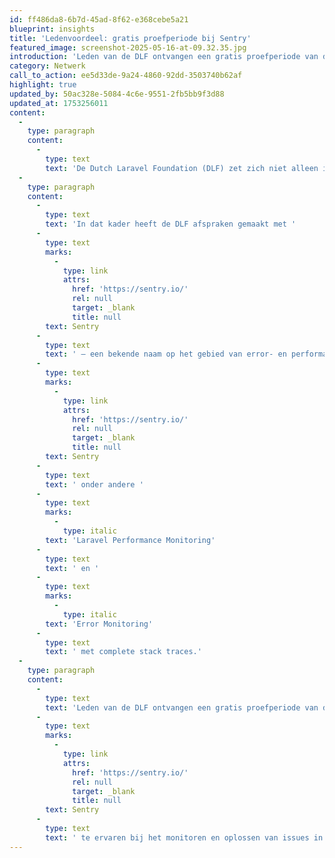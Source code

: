 ```yaml
---
id: ff486da8-6b7d-45ad-8f62-e368cebe5a21
blueprint: insights
title: 'Ledenvoordeel: gratis proefperiode bij Sentry'
featured_image: screenshot-2025-05-16-at-09.32.35.jpg
introduction: 'Leden van de DLF ontvangen een gratis proefperiode van drie maanden om zelf het gemak van Sentry te ervaren bij het monitoren en oplossen van issues in hun Laravel-software.'
category: Netwerk
call_to_action: ee5d33de-9a24-4860-92dd-3503740b62af
highlight: true
updated_by: 50ac328e-5084-4c6e-9551-2fb5bb9f3d88
updated_at: 1753256011
content:
  -
    type: paragraph
    content:
      -
        type: text
        text: 'De Dutch Laravel Foundation (DLF) zet zich niet alleen in voor kennisuitwisseling tussen Laravel-developers, maar helpt haar leden ook met exclusieve deals op veelgebruikte tools en diensten binnen de Laravel-community.'
  -
    type: paragraph
    content:
      -
        type: text
        text: 'In dat kader heeft de DLF afspraken gemaakt met '
      -
        type: text
        marks:
          -
            type: link
            attrs:
              href: 'https://sentry.io/'
              rel: null
              target: _blank
              title: null
        text: Sentry
      -
        type: text
        text: ' – een bekende naam op het gebied van error- en performance monitoring. Specifiek voor Laravel biedt '
      -
        type: text
        marks:
          -
            type: link
            attrs:
              href: 'https://sentry.io/'
              rel: null
              target: _blank
              title: null
        text: Sentry
      -
        type: text
        text: ' onder andere '
      -
        type: text
        marks:
          -
            type: italic
        text: 'Laravel Performance Monitoring'
      -
        type: text
        text: ' en '
      -
        type: text
        marks:
          -
            type: italic
        text: 'Error Monitoring'
      -
        type: text
        text: ' met complete stack traces.'
  -
    type: paragraph
    content:
      -
        type: text
        text: 'Leden van de DLF ontvangen een gratis proefperiode van drie maanden om zelf het gemak van '
      -
        type: text
        marks:
          -
            type: link
            attrs:
              href: 'https://sentry.io/'
              rel: null
              target: _blank
              title: null
        text: Sentry
      -
        type: text
        text: ' te ervaren bij het monitoren en oplossen van issues in hun Laravel-software.'
---
```

